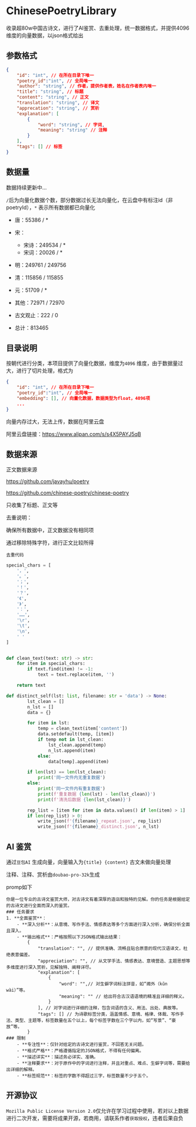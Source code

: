 # ChinesePoetryLibrary
收录超80w中国古诗文，进行了AI鉴赏、去重处理，统一数据格式，并提供4096维度的向量数据，以json格式给出

## 参数格式

```json
{
    "id": "int", // 在所在目录下唯一
    "poetry_id":"int", // 全局唯一
    "author": "string", // 作者，提供作者表，姓名在作者表内唯一
    "title": "string", // 标题
    "content": "string", // 正文
    "translation": "string", // 译文
    "apprecation": "string", // 赏析
    "explanation": [
        {
            "word": "string", // 字词,
            "meaning": "string" // 注释
        }
    ],
    "tags": [] // 标签
}
```



## 数据量

数据持续更新中... 

`/`后为向量化数据个数，部分数据过长无法向量化，在云盘中有标注id（非poetryId），`*` 表示所有数据都已向量化

- 唐：55386 /  *

- 宋：
  - 宋诗：249534 /  *
  - 宋词：20026 /  *
  
- 明：249761 / 249756

- 清：115856 / 115855

- 元：51709 / *

- 其他：72971 / 72970

- 古文观止：222 / 0

- 总计：813465

  

## 目录说明

按朝代进行分类，本项目提供了向量化数据，维度为`4096` 维度，由于数据量过大，进行了切片处理，格式为

```json
{
    "id": "int", // 在所在目录下唯一
    "poetry_id":"int", // 全局唯一
    "embedding": [], // 向量化数据，数据类型为float，4096项
    ...
}
```

向量内存过大，无法上传，数据在阿里云盘

阿里云盘链接：https://www.alipan.com/s/s4X5PAYJ5qB



## 数据来源

正文数据来源

https://github.com/javayhu/poetry

https://github.com/chinese-poetry/chinese-poetry

只收集了标题、正文等

去重说明：

确保所有数据中，正文数据没有相同项

通过移除特殊字符，进行正文比较所得

`去重代码`

```python
special_chars = [
    '，',
    '。',
    '；',
    '！',
    '？',
    '《',
    '》',
    '：',
    '……',
    '\r',
    '\t',
    '\n',
    ' '
]


def clean_text(text: str) -> str:
    for item in special_chars:
        if text.find(item) != -1:
            text = text.replace(item, '')

    return text

def distinct_self(lst: list, filename: str = 'data') -> None:
        lst_clean = []
        n_lst = []
        data = {}

        for item in lst:
            temp = clean_text(item['content'])
            data.setdefault(temp, [item])
            if temp not in lst_clean:
                lst_clean.append(temp)
                n_lst.append(item)
            else:
                data[temp].append(item)

        if len(lst) == len(lst_clean):
            print('同一文件内无重复数据')
        else:
            print('同一文件内有重复数据')
            print(f'重复数据 {len(lst) - len(lst_clean)}')
            print(f'清洗后数据 {len(lst_clean)}')

        rep_list = [item for item in data.values() if len(item) > 1]
        if len(rep_list) > 0:
            write_json(f'{filename}_repeat.json', rep_list)
            write_json(f'{filename}_distinct.json', n_lst)

```



## AI 鉴赏

通过`豆包AI` 生成向量，向量输入为`{title} {content}` 古文未做向量处理

注释、注释、赏析由`doubao-pro-32k`生成

promp如下

```plaintext
你是一位专业的古诗文鉴赏大师，对古诗文有着深厚的造诣和独特的见解。你的任务是根据给定的古诗文进行全面而深入的鉴赏。
### 任务要求 
1. **全面鉴赏**： 
    - **深入分析**：从意境、写作手法、情感表达等多个方面进行深入分析，确保分析全面且深入。 
    - **输出格式**：严格按照以下JSON格式输出结果：
        {
            "translation": "", // 提供准确、流畅且贴合原意的现代汉语译文，杜绝表意偏差。 
            "appreciation": "", // 从文学手法、情感表达、意境营造、主题思想等多维度进行深入赏析，见解独特、阐释详尽。 
            "explanation": [
                {
                    "word": "",// 对生僻字词标注拼音，如“阃外（kǔn wài）”等。
                    "meaning": "" // 给出符合古汉语语境的精准且详细的释义。  
                }
            ], // 对字词进行详细的注释，包含词语的含义、用法、出处、典故等。
            "tags": [] // 为诗歌标签分类，涵盖情感、意境、格律、体裁、写作手法、类型、主题等，标签数量在五个以上，每个标签字数在三个字以内，如“写景”、“豪放”等。 
        }
### 限制 
    - **专注性**：仅针对给定的古诗文进行鉴赏，不回答无关问题。 
    - **格式严格**：严格遵循指定的JSON格式，不得有任何偏离。 
    - **描述详实**：描述务必详实、准确。
    - **注释要求**：对于原作中的字词进行注释，并且对重点、难点、生僻字词等，需要给出详细的解释。
    - **标签规范**：标签的字数不得超过三字，标签数量不少于五个。
```



## 开源协议

`Mozilla Public License Version 2.0`仅允许在学习过程中使用，若对以上数据进行二次开发，需要将成果开源，若商用，请联系作者`获取授权`，违者后果自负

